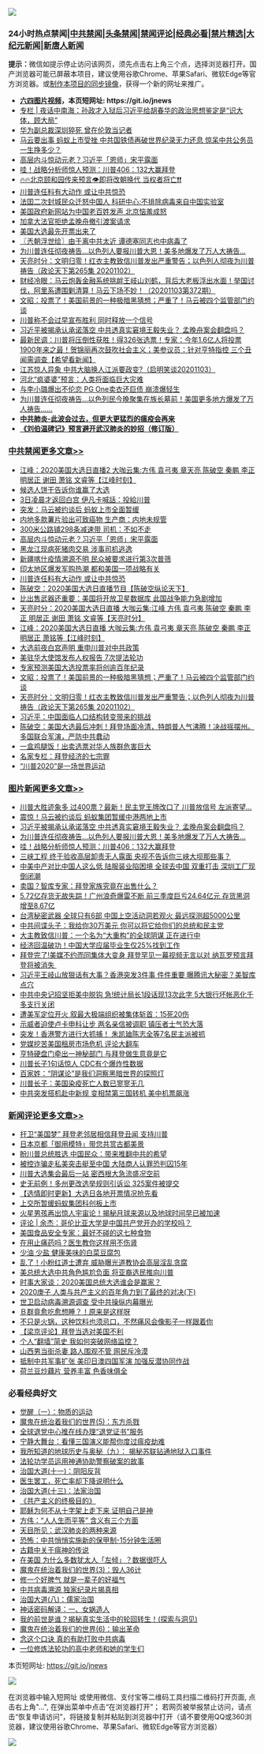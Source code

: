 ![](https://raw.githubusercontent.com/fqnews/bnews/master/64photo/fqnews-qr.jpg)

<div id="tt">
<h3>24小时热点禁闻|<a href="#%E4%B8%AD%E5%85%B1%E7%A6%81%E9%97%BB%E6%9B%B4%E5%A4%9A%E6%96%87%E7%AB%A0">中共禁闻</a>|<a href="#%E5%9B%BE%E7%89%87%E6%96%B0%E9%97%BB%E6%9B%B4%E5%A4%9A%E6%96%87%E7%AB%A0">头条禁闻</a>|<a href="#%E6%96%B0%E9%97%BB%E8%AF%84%E8%AE%BA%E6%9B%B4%E5%A4%9A%E6%96%87%E7%AB%A0">禁闻评论|<a href="#%E5%BF%85%E7%9C%8B%E7%BB%8F%E5%85%B8%E5%A5%BD%E6%96%87">经典必看|<a href="/video.md#%E7%A6%81%E7%89%87%E7%B2%BE%E9%80%89">禁片精选</a>|<a href="https://github.com/fqnews/djy/blob/master/gb/nf1351518.md#1">大纪元新闻</a>|<a href="https://github.com/fqnews/ntdtv/blob/master/gb/prog204.md#1">新唐人新闻</a></h3>
<div><b>提示：</b>微信如提示停止访问该网页，须先点击右上角三个点，选择浏览器打开。国产浏览器可能已屏蔽本项目，建议使用谷歌Chrome、苹果Safari、微软Edge等官方浏览器。或<a href="https://github.com/fqnews/bnews/blob/master/%E5%88%B6%E4%BD%9Cgit%E7%A6%81%E9%97%BB%E9%95%9C%E5%83%8F.md">制作本项目的同步镜像</a>，获得一个新的网址来推广。</div>
<ul>
<li><b><a href="http://d1.bdrive.tk/64.mp4" target="_blank">六四图片视频</a>，本页短网址: https://git.io/jnews</b></li>
<li><a href="/cbnews/20201103/1424662.md">专栏 | 夜话中南海：孙政才入狱后习近平给胡春华的政治思想鉴定是“识大体，顾大局”</a></li>
<li><a href="/cbnews/20201103/1424655.md">华为副总裁深圳猝死 曾在伦敦当记者</a></li>
<li><a href="/cnnews/20201103/1425033.md">马云要出事 蚂蚁上市受挫 中共国铁债再破世界纪录无力还息 惊呆中共公务员一生挣多少？</a></li>
<li><a href="/cbnews/20201103/1424994.md">高层内斗惊动元老？习近平「恩师」宋平露面</a></li>
<li><a href="/topimagenews/20201103/1424815.md">哇！战略分析师惊人预测：川普406：132大赢拜登</a></li>
<li><a href="/bannedvideo/20201103/1424753.md">🔥🔥北京颐和园传来预言👁️即将改朝换代 当权者将亡❗❗</a></li>
<li><a href="/cbnews/20201103/1424932.md">川普连任料有大动作 或让中共惊恐</a></li>
<li><a href="/headline/20201103/1424589.md">法囯二次封城民众迁怒中国人 科研中心:不排除病毒来自中国实验室</a></li>
<li><a href="/cnnews/20201103/1424865.md">美国政府新网站为中国老百姓发声 北京恼羞成怒</a></li>
<li><a href="/cbnews/20201103/1424674.md">加拿大法官拒绝孟晚舟撤引渡案请求</a></li>
<li><a href="/worldnews/usa/20201103/1424973.md">美国大选最先开票出来了</a></li>
<li><a href="/ssgc/20201103/1424695.md">〖兲朝浮世绘〗由于离中共太近 谭德塞同志也中病毒了</a></li>
<li><a href="/topimagenews/20201103/1424930.md">为川普连任彻夜祷告…以色列人要报川普大恩！美多地爆发了万人大祷告…</a></li>
<li><a href="/cbnews/20201103/1424789.md">天亮时分：文明归零！红衣主教致信川普发出严重警告；以色列人彻夜为川普祷告（政论天下第265集 20201102）</a></li>
<li><a href="/bannedvideo/20201103/1424926.md">财经冷眼：马云炮轰金融系统挑衅王岐山刘鹤，背后大老板浮出水面！举国讨伐，阿里系遭围剿清算！马云下场不妙！（20201103第372期）</a></li>
<li><a href="/cbnews/20201103/1424790.md">文昭：投票了！美国前景的一种极暗黑猜想；严重了！马云被四个监管部门约谈</a></li>
<li><a href="/cnnews/20201103/1424863.md">川普称不会过早宣布胜利 同时释放一个信号</a></li>
<li><a href="/topimagenews/20201103/1425096.md">习近平被揭承认承诺落空 中共透真实窘境王毅失业？ 孟晚舟案会翻盘吗？</a></li>
<li><a href="/bannedvideo/20201103/1425039.md">最新民调：川普将压倒性获胜！得326张选票！专家：今年1.6亿人将投票 1900年来之最！贺锦丽再次鼓吹社会主义；美参议员：针对亨特指控 三个丑闻需调查【希望看新闻】</a></li>
<li><a href="/bannedvideo/20201103/1424976.md">江苏惊人异象 中共大脑换人江派要政变?（启明笑谈20201103）</a></li>
<li><a href="/comments/20201103/1424859.md">河北“疯婆婆”预言：人类将面临巨大灾难</a></li>
<li><a href="/yule/20201103/1424985.md">与李小璐爆出不伦恋 PG One卖衣还巨债 崩溃爆轻生</a></li>
<li><a href="/cbnews/20201103/1424687.md">为川普连任彻夜祷告…以色列民今晚聚集在族长墓前！美国更多地方爆发了万人祷告……</a></li>
<li><b><a href="/comments/20200211/1275071.md" target="_blank">中共肺炎-此波会过去，但更大更猛烈的瘟疫会再来</a></b></li>
<li><b><a href="/comments/20200207/1272816.md" target="_blank">《刘伯温碑记》预言避开武汉肺炎的妙招（修订版）</a></b></li>
</ul>
</div>

<div class="catlist">
<h3><a href="/cbnews/" target="_blank">中共禁闻</a><span><a href="/cbnews/" target="_blank" rel="nofollow">更多文章>></a></span></h3>
<ul>
<li><a href="/cbnews/20201104/1425262.md" target="_blank">江峰：2020美国大选日直播2 大咖云集:方伟 袁弓夷 章天亮 陈破空 秦鹏 李正 明居正 谢田 萧铭 文睿等【江峰时刻】</a></li>
<li><a href="/cbnews/20201104/1425259.md" target="_blank">候选人饼干告诉你谁赢了大选</a></li>
<li><a href="/cbnews/20201103/1425163.md" target="_blank">3日凌晨才返回白宫 伊凡卡喊話：投給川普</a></li>
<li><a href="/cbnews/20201103/1425108.md" target="_blank">突发：马云被约谈后 蚂蚁上市全面暂缓</a></li>
<li><a href="/cbnews/20201103/1425028.md" target="_blank">内地多款薯片验出可致癌物 生产商：内地未规管</a></li>
<li><a href="/cbnews/20201103/1425027.md" target="_blank">300米公路铺298条减速带 司机：不如不走</a></li>
<li><a href="/cbnews/20201103/1424994.md" target="_blank">高层内斗惊动元老？习近平「恩师」宋平露面</a></li>
<li><a href="/cbnews/20201103/1424993.md" target="_blank">黑龙江现病死猪肉交易 涉事司机逃逸</a></li>
<li><a href="/cbnews/20201103/1424975.md" target="_blank">新疆喀什疫情溯源不明 民众被要求进行第3次普筛</a></li>
<li><a href="/cbnews/20201103/1424958.md" target="_blank">印太地区爆发军购热潮 都和美国一项战略有关</a></li>
<li><a href="/cbnews/20201103/1424932.md" target="_blank">川普连任料有大动作 或让中共惊恐</a></li>
<li><a href="/cbnews/20201103/1424924.md" target="_blank">陈破空：2020美国大选日直播节目【陈破空纵论天下】</a></li>
<li><a href="/cbnews/20201103/1424904.md" target="_blank">比出售武器还重要：美国将开放卫星数据库 此国战争能力急剧增加</a></li>
<li><a href="/cbnews/20201103/1424900.md" target="_blank">天亮时分：2020美国大选日直播 大咖云集:江峰 方伟 袁弓夷 陈破空 秦鹏 李正 明居正 谢田 萧铭 文睿等【天亮时分】</a></li>
<li><a href="/cbnews/20201103/1424899.md" target="_blank">江峰：2020美国大选日直播 大咖云集:方伟 袁弓夷 章天亮 陈破空 秦鹏 李正 明居正 萧铭等【江峰时刻】</a></li>
<li><a href="/cbnews/20201103/1424889.md" target="_blank">大选前夜白宫声明 重申川普对中共政策</a></li>
<li><a href="/cbnews/20201103/1424792.md" target="_blank">美驻华大使馆发布人权报告 7次提法轮功</a></li>
<li><a href="/cbnews/20201103/1424791.md" target="_blank">专家预测美国大选投票率将创逾百年纪录</a></li>
<li><a href="/cbnews/20201103/1424790.md" target="_blank">文昭：投票了！美国前景的一种极暗黑猜想；严重了！马云被四个监管部门约谈</a></li>
<li><a href="/cbnews/20201103/1424789.md" target="_blank">天亮时分：文明归零！红衣主教致信川普发出严重警告；以色列人彻夜为川普祷告（政论天下第265集 20201102）</a></li>
<li><a href="/cbnews/20201103/1424730.md" target="_blank">习近平：中国面临人口结构转变带来的挑战</a></li>
<li><a href="/cbnews/20201103/1424728.md" target="_blank">陈破空：美国大选最后冲刺！拜登场面冷清，特朗普人气沸腾！决战摇摆州。多国联合军演，严防中共蠢动</a></li>
<li><a href="/cbnews/20201103/1424607.md" target="_blank">一盒鸡腿​饭！出卖选票对华人族群危害巨大</a></li>
<li><a href="/cbnews/20201103/1424657.md" target="_blank">名家专栏：拜登经济的七宗罪</a></li>
<li><a href="/cbnews/20201103/1424658.md" target="_blank">“川普2020”是一场世界运动</a></li>

</ul>
</div>
<div class="catlist">
<h3><a href="/topimagenews/" target="_blank">图片新闻</a><span><a href="/topimagenews/" target="_blank" rel="nofollow">更多文章>></a></span></h3>
<ul>
<li><a href="/topimagenews/20201104/1425235.md" target="_blank">川普大胜迹象多 过400票？最新！民主党王牌改口了 川普放信号 左派寄望&#8230;</a></li>
<li><a href="/topimagenews/20201104/1425213.md" target="_blank">震惊！马云被约谈后 蚂蚁集团暂缓中港两地上市</a></li>
<li><a href="/topimagenews/20201103/1425096.md" target="_blank">习近平被揭承认承诺落空 中共透真实窘境王毅失业？ 孟晚舟案会翻盘吗？</a></li>
<li><a href="/topimagenews/20201103/1424930.md" target="_blank">为川普连任彻夜祷告…以色列人要报川普大恩！美多地爆发了万人大祷告…</a></li>
<li><a href="/topimagenews/20201103/1424815.md" target="_blank">哇！战略分析师惊人预测：川普406：132大赢拜登</a></li>
<li><a href="/topimagenews/20201102/1424503.md" target="_blank">三峡工程 终于验收高层卸责无人露面 央视不告诉你三峡大坝那些事？</a></li>
<li><a href="/topimagenews/20201102/1424443.md" target="_blank">中美中产对比中国人这么低 陆服装业陷困境 全球去中国 双重打击 深圳工厂现倒闭潮</a></li>
<li><a href="/topimagenews/20201102/1424365.md" target="_blank">卖国？智库专家：拜登家族究竟在出售什么？</a></li>
<li><a href="/topimagenews/20201102/1424363.md" target="_blank">5.72亿存货无故失踪！广州浪奇爆雷不断 前三季度巨亏24.64亿元 存货黑洞增至8.67亿</a></li>
<li><a href="/topimagenews/20201102/1424345.md" target="_blank">台湾秘密武器 全球只有6部 中国上空活动洞若观火 最远探测超5000公里</a></li>
<li><a href="/topimagenews/20201102/1424335.md" target="_blank">中共间谍头子：我给你30万美元 你可以将它给你们的总统和民主党</a></li>
<li><a href="/topimagenews/20201102/1424290.md" target="_blank">大主教致信川普：一个名为“大重构”的全球阴谋 正在进行中</a></li>
<li><a href="/topimagenews/20201102/1424179.md" target="_blank">经济回温破功！中国大学应届毕业生仅25%找到工作</a></li>
<li><a href="/topimagenews/20201102/1424079.md" target="_blank">拜登完了!美媒不约而同集体大变身 拜登罕见一幕视频无言以对 纳瓦罗预言拜登将被消失 </a></li>
<li><a href="/topimagenews/20201102/1424072.md" target="_blank">习近平王岐山放狠话有大事？香港突发3件事 件件重要 曝腾讯大秘密？美智库点穴</a></li>
<li><a href="/topimagenews/20201101/1423948.md" target="_blank">中共中央记招坚拒美中脱钩 急!统计局长1段话现13次此字 5大银行坏帐恶化千多支行关闭</a></li>
<li><a href="/topimagenews/20201101/1423886.md" target="_blank">遭美军定位开火 叙最大极端组织被集体斩首：15死20伤</a></li>
<li><a href="/topimagenews/20201101/1423826.md" target="_blank">示威者迫使卢卡申科让步 两名亲信被调职 镇压者士气恐大落</a></li>
<li><a href="/topimagenews/20201101/1423825.md" target="_blank">突发！香港警方进行大抓捕！ 朱凯廸陈志全等7名民主派被抓</a></li>
<li><a href="/topimagenews/20201101/1423611.md" target="_blank">党媒挖苦美国租房市场危机 评论大翻车</a></li>
<li><a href="/topimagenews/20201101/1423610.md" target="_blank">亨特硬盘门牵出一神秘部门 与拜登做生意竟是它</a></li>
<li><a href="/topimagenews/20201031/1423563.md" target="_blank">川普长子1句话惊人 CDC有个爆炸性数据</a></li>
<li><a href="/comments/20201031/1423298.md" target="_blank">百家姓：“阴谋论”是我们洞察黑暗世界的探照灯</a></li>
<li><a href="/topimagenews/20201031/1423146.md" target="_blank">川普长子：美国染疫死亡人数已寥寥无几</a></li>
<li><a href="/topimagenews/20201031/1423133.md" target="_blank">中共突发搭机赴中新规 变相禁第三国转机 美中机票飙涨</a></li>

</ul>
</div>
<div class="catlist">
<h3><a href="/comments/" target="_blank">新闻评论</a><span><a href="/comments/" target="_blank" rel="nofollow">更多文章>></a></span></h3>
<ul>
<li><a href="/comments/20201104/1425258.md" target="_blank">扞卫“美国梦” 拜登老邻居相信拜登丑闻 支持川普</a></li>
<li><a href="/comments/20201104/1425257.md" target="_blank">日本京都「御用模特」带您共赏古都美景</a></li>
<li><a href="/comments/20201104/1425229.md" target="_blank">盼川普总统胜选 中国民众：带来推翻中共的希望</a></li>
<li><a href="/comments/20201104/1425228.md" target="_blank">被控诈骗走私美突击艇至中国 大陆商人认罪恐判囚15年</a></li>
<li><a href="/comments/20201104/1425227.md" target="_blank">川普大选集会最后一站 密西根大急流盛况空前</a></li>
<li><a href="/comments/20201104/1425226.md" target="_blank">史无前例！多州更改选举规则引诉讼 325案件被提交</a></li>
<li><a href="/comments/20201103/1425205.md" target="_blank">【选情即时更新】大选日各地开票情况抢先看</a></li>
<li><a href="/comments/20201103/1425204.md" target="_blank">上交所暂缓蚂蚁集团科创板上市</a></li>
<li><a href="/comments/20201103/1425203.md" target="_blank">火星男孩再出惊人宇宙论！揭秘月球来源以及地球时间早已被加速</a></li>
<li><a href="/comments/20201103/1425198.md" target="_blank">评论 | 余杰：哥伦比亚大学是中国共产党开办的学校吗？</a></li>
<li><a href="/comments/20201103/1425158.md" target="_blank">美国食品安全专家：最好不碰的这七种食物</a></li>
<li><a href="/comments/20201103/1425157.md" target="_blank">在用止痛药吗？医生教你这样用不伤肾</a></li>
<li><a href="/comments/20201103/1425156.md" target="_blank">少油 少盐 健康美味的白菜豆腐包</a></li>
<li><a href="/comments/20201103/1425105.md" target="_blank">乱了！小粉红道士遭弃 威胁曝光道教协会高层淫乱贪腐</a></li>
<li><a href="/comments/20201103/1425104.md" target="_blank">美总统大选中共角色尴尬负面 将亚裔选民推向川普</a></li>
<li><a href="/comments/20201103/1425103.md" target="_blank">时事大家谈：2020美国总统大选谁会是赢家？</a></li>
<li><a href="/comments/20201103/1425069.md" target="_blank">2020庚子 人类与共产主义的百年角力到了最终的对决(下)</a></li>
<li><a href="/comments/20201103/1425068.md" target="_blank">世卫启动病毒溯源调查 受中共操纵内幕曝光</a></li>
<li><a href="/comments/20201103/1425067.md" target="_blank">Ｂ群竟愈吃愈想睡？！原来是这样呀</a></li>
<li><a href="/comments/20201103/1425066.md" target="_blank">不只是火锅，这种饮料也须忌口，不然痛风会像影子一样跟着你</a></li>
<li><a href="/comments/20201103/1425065.md" target="_blank">【梁京评论】拜登当选对美国不利</a></li>
<li><a href="/comments/20201103/1425047.md" target="_blank">个人“翻墙”简史 我如何突破网络监控？</a></li>
<li><a href="/comments/20201103/1425000.md" target="_blank">山西男当街杀妻 路人围观不管 网民斥冷漠</a></li>
<li><a href="/comments/20201103/1424999.md" target="_blank">抵制中共军事扩张 美印日澳四国军演 加强反潜协同作战</a></li>
<li><a href="/comments/20201103/1424986.md" target="_blank">荷兰豆炒藕片 营养丰富 色香味俱全</a></li>

</ul>
</div>

<div class="catlist">
<h3>必看经典好文</h3>
<ul>
<li><a href="/comments/20200810/1377609.md" target="_blank">觉醒（一）：物质的运动</a></li>
<li><a href="/topimagenews/20180524/946967.md" target="_blank">魔鬼在统治着我们的世界(5)：东方杀戮</a></li>
<li><a href="/cbnews/20200819/1382346.md" target="_blank">全球退党中心推在线办理“退党证书”服务</a></li>
<li><a href="/comments/20200527/1273654.md" target="_blank">宁静大舞台：看懂三国演义能帮你度过瘟疫劫难</a></li>
<li><a href="/topimagenews/20180325/919134.md" target="_blank">我所知道的地球历史与奥秘（九）： 揭秘苏联钻通地狱入口事件</a></li>
<li><a href="/cbnews/20170626/780479.md" target="_blank">法轮功学员运用神通协助警察破案的故事</a></li>
<li><a href="/cbnews/20180317/915893.md" target="_blank">治国大道(十一)：阴阳反背</a></li>
<li><a href="/sohnews/20150904/445868.md" target="_blank">医生罢工，死亡率却下降说明什么</a></li>
<li><a href="/cbnews/20180319/916654.md" target="_blank">治国大道(十三)：法家治国</a></li>
<li><a href="/bookwiki/20171120/858084.md" target="_blank">《共产主义的终极目的》</a></li>
<li><a href="/ccpdope/20190803/1168965.md" target="_blank">耶稣为何不从十字架上走下来 证明自己是神</a></li>
<li><a href="/comments/20200720/1363377.md" target="_blank">方伟：“人人生而平等” 含义有三个方面</a></li>
<li><a href="/comments/20200816/1381123.md" target="_blank">天目所见：武汉肺炎的两种来源</a></li>
<li><a href="/baitai/20200711/1359005.md" target="_blank">恐怖：中共悄悄实施新的保甲制-15分钟生活圈</a></li>
<li><a href="/ccpdope/20200531/1337409.md" target="_blank">古籍中关于瘟神的传说</a></li>
<li><a href="/comments/20200427/1319933.md" target="_blank">在美国 为什么多数犹太人「左倾」？数据很吓人</a></li>
<li><a href="/topimagenews/20180521/945342.md" target="_blank">魔鬼在统治着我们的世界(3)：毁人36计</a></li>
<li><a href="/funmedia/20200713/1359909.md" target="_blank">修一个好脾气 就是一辈子的好福气</a></li>
<li><a href="/ccpdope/20200412/1311165.md" target="_blank">中共病毒溯源 独家纪录片揭真相</a></li>
<li><a href="/cbnews/20190424/914482.md" target="_blank">治国大道(八)：儒家治国</a></li>
<li><a href="/comments/20200609/1342224.md" target="_blank">神话密码解译：一、女娲造人</a></li>
<li><a href="/comments/20200715/1359453.md" target="_blank">我的前世是谁？揭秘真实生活中的轮回转生！(探索与洞见)</a></li>
<li><a href="/topimagenews/20180524/947358.md" target="_blank">魔鬼在统治着我们的世界(6)：输出革命</a></li>
<li><a href="/comments/20200707/1357090.md" target="_blank">念这个口诀 真的有助打败中共病毒</a></li>
<li><a href="/cbnews/20200702/1354550.md" target="_blank">一位修炼法轮功的高中老师和她的学生们</a></li>

</ul>
</div>

本页短网址: https://git.io/jnews

![](https://raw.githubusercontent.com/fqnews/bnews/master/64photo/fqnews-qr.jpg)

在浏览器中输入短网址 或使用微信、支付宝等二维码工具扫描二维码打开页面, 点击右上角"...", 在弹出菜单中点击“在浏览器打开”； 若网页被举报禁止访问，请点击“恢复申请访问”，将链接复制并粘贴到浏览器中打开（请不要使用QQ或360浏览器，建议使用谷歌Chrome、苹果Safari、微软Edge等官方浏览器）

![](https://raw.githubusercontent.com/fqnews/bnews/master/64photo/wx.jpg)